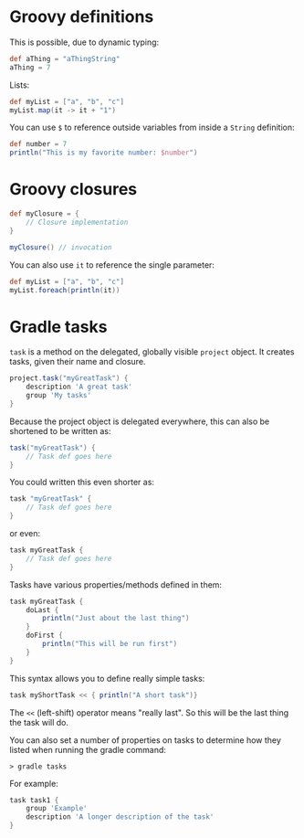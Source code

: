 # Groovy definitions

This is possible, due to dynamic typing:
```groovy
def aThing = "aThingString"
aThing = 7
```

Lists:
```groovy
def myList = ["a", "b", "c"]
myList.map(it -> it + "1")
```

You can use `$` to reference outside variables from inside a `String` definition:
```groovy 
def number = 7
println("This is my favorite number: $number")
```

# Groovy closures

```groovy
def myClosure = {
    // Closure implementation
}

myClosure() // invocation
```

You can also use `it` to reference the single parameter:
```groovy
def myList = ["a", "b", "c"]
myList.foreach(println(it))
```

# Gradle tasks

`task` is a method on the delegated, globally visible `project` object. It creates tasks, given their name and closure.

```groovy
project.task("myGreatTask") {
    description 'A great task'
    group 'My tasks'
}
```

Because the project object is delegated everywhere, this can also be shortened to be written as:
```groovy
task("myGreatTask") {
    // Task def goes here
}
```

You could written this even shorter as: 

```groovy
task "myGreatTask" {
    // Task def goes here
}
```

or even: 
```groovy 
task myGreatTask {
    // Task def goes here
}
```

Tasks have various properties/methods defined in them:
```groovy
task myGreatTask {
    doLast {
        println("Just about the last thing")
    }
    doFirst {
        println("This will be run first")
    }
}
```

This syntax allows you to define really simple tasks:

```groovy
task myShortTask << { println("A short task")}
```

The `<<` (left-shift) operator means "really last". So this will be the last thing the task will do.

You can also set a number of properties on tasks to determine how they listed when running the gradle command:
```
> gradle tasks
```

For example:
```groovy
task task1 {
    group 'Example'
    description 'A longer description of the task'
}
```